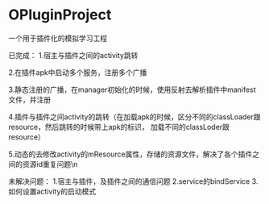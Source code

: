 # OPluginProject
一个用于插件化的模拟学习工程

已完成：
1.宿主与插件之间的activity跳转

2.在插件apk中启动多个服务，注册多个广播

3.静态注册的广播，在manager初始化的时候，使用反射去解析插件中manifest文件，并注册

4.插件与插件之间activity的跳转（在加载apk的时候，区分不同的classLoader跟resource，然后跳转的时候带上apk的标识，
加载不同的classLoder跟resource）

5.动态的去修改activity的mResource属性，存储的资源文件，解决了各个插件之间的资源id重复问题\n

未解决问题：
1.宿主与插件，及插件之间的通信问题
2.service的bindService
3.如何设置activity的启动模式

